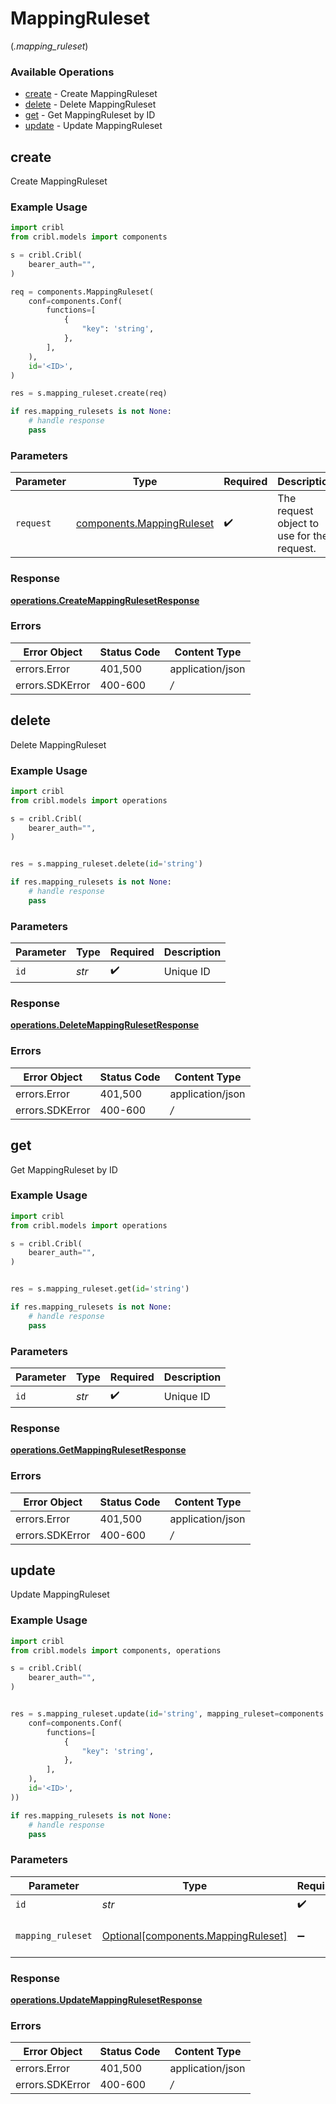 # MappingRuleset
(*.mapping_ruleset*)

### Available Operations

* [create](#create) - Create MappingRuleset
* [delete](#delete) - Delete MappingRuleset
* [get](#get) - Get MappingRuleset by ID
* [update](#update) - Update MappingRuleset

## create

Create MappingRuleset

### Example Usage

```python
import cribl
from cribl.models import components

s = cribl.Cribl(
    bearer_auth="",
)

req = components.MappingRuleset(
    conf=components.Conf(
        functions=[
            {
                "key": 'string',
            },
        ],
    ),
    id='<ID>',
)

res = s.mapping_ruleset.create(req)

if res.mapping_rulesets is not None:
    # handle response
    pass
```

### Parameters

| Parameter                                                          | Type                                                               | Required                                                           | Description                                                        |
| ------------------------------------------------------------------ | ------------------------------------------------------------------ | ------------------------------------------------------------------ | ------------------------------------------------------------------ |
| `request`                                                          | [components.MappingRuleset](../../models/shared/mappingruleset.md) | :heavy_check_mark:                                                 | The request object to use for the request.                         |


### Response

**[operations.CreateMappingRulesetResponse](../../models/operations/createmappingrulesetresponse.md)**
### Errors

| Error Object     | Status Code      | Content Type     |
| ---------------- | ---------------- | ---------------- |
| errors.Error     | 401,500          | application/json |
| errors.SDKError  | 400-600          | */*              |

## delete

Delete MappingRuleset

### Example Usage

```python
import cribl
from cribl.models import operations

s = cribl.Cribl(
    bearer_auth="",
)


res = s.mapping_ruleset.delete(id='string')

if res.mapping_rulesets is not None:
    # handle response
    pass
```

### Parameters

| Parameter          | Type               | Required           | Description        |
| ------------------ | ------------------ | ------------------ | ------------------ |
| `id`               | *str*              | :heavy_check_mark: | Unique ID          |


### Response

**[operations.DeleteMappingRulesetResponse](../../models/operations/deletemappingrulesetresponse.md)**
### Errors

| Error Object     | Status Code      | Content Type     |
| ---------------- | ---------------- | ---------------- |
| errors.Error     | 401,500          | application/json |
| errors.SDKError  | 400-600          | */*              |

## get

Get MappingRuleset by ID

### Example Usage

```python
import cribl
from cribl.models import operations

s = cribl.Cribl(
    bearer_auth="",
)


res = s.mapping_ruleset.get(id='string')

if res.mapping_rulesets is not None:
    # handle response
    pass
```

### Parameters

| Parameter          | Type               | Required           | Description        |
| ------------------ | ------------------ | ------------------ | ------------------ |
| `id`               | *str*              | :heavy_check_mark: | Unique ID          |


### Response

**[operations.GetMappingRulesetResponse](../../models/operations/getmappingrulesetresponse.md)**
### Errors

| Error Object     | Status Code      | Content Type     |
| ---------------- | ---------------- | ---------------- |
| errors.Error     | 401,500          | application/json |
| errors.SDKError  | 400-600          | */*              |

## update

Update MappingRuleset

### Example Usage

```python
import cribl
from cribl.models import components, operations

s = cribl.Cribl(
    bearer_auth="",
)


res = s.mapping_ruleset.update(id='string', mapping_ruleset=components.MappingRuleset(
    conf=components.Conf(
        functions=[
            {
                "key": 'string',
            },
        ],
    ),
    id='<ID>',
))

if res.mapping_rulesets is not None:
    # handle response
    pass
```

### Parameters

| Parameter                                                                    | Type                                                                         | Required                                                                     | Description                                                                  |
| ---------------------------------------------------------------------------- | ---------------------------------------------------------------------------- | ---------------------------------------------------------------------------- | ---------------------------------------------------------------------------- |
| `id`                                                                         | *str*                                                                        | :heavy_check_mark:                                                           | Unique ID                                                                    |
| `mapping_ruleset`                                                            | [Optional[components.MappingRuleset]](../../models/shared/mappingruleset.md) | :heavy_minus_sign:                                                           | MappingRuleset object to be updated                                          |


### Response

**[operations.UpdateMappingRulesetResponse](../../models/operations/updatemappingrulesetresponse.md)**
### Errors

| Error Object     | Status Code      | Content Type     |
| ---------------- | ---------------- | ---------------- |
| errors.Error     | 401,500          | application/json |
| errors.SDKError  | 400-600          | */*              |
